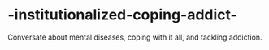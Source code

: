# -institutionalized-coping-addict-
Conversate about mental diseases, coping with it all, and tackling addiction.   
